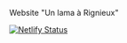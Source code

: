 Website "Un lama à Rignieux"

[![Netlify Status](https://api.netlify.com/api/v1/badges/13545945-22b7-4451-9ed3-5f90317f27a6/deploy-status)](https://app.netlify.com/sites/unlamaarignieux/deploys)


